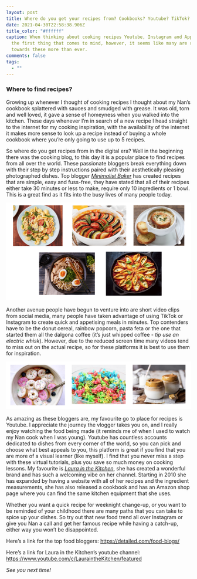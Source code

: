 ```yaml
---
layout: post
title: Where do you get your recipes from? Cookbooks? Youtube? TikTok?
date: 2021-04-30T22:58:38.906Z
title_color: "#ffffff"
caption: When thinking about cooking recipes Youtube, Instagram and Apps are not
  the first thing that comes to mind, however, it seems like many are reaching
  towards these more than ever.
comments: false
tags:
  - ""
---
```

### Where to find recipes?

Growing up whenever I thought of cooking recipes I thought about my Nan’s cookbook splattered with sauces and smudged with grease. It was old, torn and well loved, it gave a sense of homeyness when you walked into the kitchen. These days whenever I’m in search of a new recipe I head straight to the internet for my cooking inspiration, with the availability of the internet it makes more sense to look up a recipe instead of buying a whole cookbook where you’re only going to use up to 5 recipes.

So where do you get recipes from in the digital era? Well in the beginning there was the cooking blog, to this day it is a popular place to find recipes from all over the world. These passionate bloggers break everything down with their step by step instructions paired with their aesthetically pleasing photographed dishes. Top blogger *[Minimalist Baker](https://minimalistbaker.com/)*  has created recipes that are simple, easy and fuss-free, they have stated that all of their recipes either take 30 minutes or less to make, require only 10 ingredients or 1 bowl. This is a great find as it fits into the busy lives of many people today.

![Five various food dishes](../uploads/food-dishes-images.png)

Another avenue people have begun to venture into are short video clips from social media, many people have taken advantage of using TikTok or Instagram to create quick and appetising meals in minutes. Top contenders have to be the donut cereal, rainbow popcorn, pasta feta or the one that started them all the dalgona coffee (it’s just whipped coffee - *tip use an electric whisk*). However, due to the reduced screen time many videos tend to miss out on the actual recipe, so for these platforms it is best to use them for inspiration.

![Three Tik Tok dishes](../uploads/tiktok-food.png)

As amazing as these bloggers are, my favourite go to place for recipes is Youtube. I appreciate the journey the vlogger takes you on, and I really enjoy watching the food being made (it reminds me of when I used to watch my Nan cook when I was young). Youtube has countless accounts dedicated to dishes from every corner of the world, so you can pick and choose what best appeals to you, this platform is great if you find that you are more of a visual learner (like myself). I find that you never miss a step with these virtual tutorials, plus you save so much money on cooking lessons. My favourite is *[Laura in the Kitchen](https://www.youtube.com/c/LauraintheKitchen/featured)*, she has created a wonderful brand and has such a welcoming vibe on her channel. Starting in 2010 she has expanded by having a website with all of her recipes and the ingredient measurements, she has also released a cookbook and has an Amazon shop page where you can find the same kitchen equipment that she uses.  

Whether you want a quick recipe for weeknight change-up, or you want to be reminded of your childhood there are many paths that you can take to spice up your dishes. So try out that new food trend all over Instagram or give you Nan a call and get her famous recipe while having a catch-up, either way you won’t be disappointed.



Here’s a link for the top food bloggers: 
<https://detailed.com/food-blogs/>

Here’s a link for Laura in the Kitchen’s youtube channel: <https://www.youtube.com/c/LauraintheKitchen/featured>



*See you next time!*